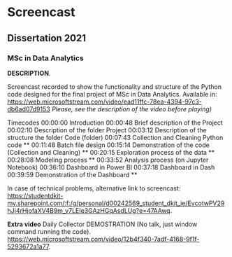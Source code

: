 # Screencast
## Dissertation 2021
### MSc in Data Analytics

**DESCRIPTION**. 

Screencast recorded to show the functionality and structure of the Python code designed for the final project of MSc in Data Analytics.
Available in: https://web.microsoftstream.com/video/ead11ffc-78ea-4394-97c3-db6ad07d9153 
*Please, see the description of the video before playing)*

Timecodes
00:00:00 Introduction
00:00:48 Brief description of the Project
00:02:10 Description of the folder Project
00:03:12 Description of the structure the folder Code (folder)
00:07:43 Collection and Cleaning Python code **
00:11:48 Batch file design
00:15:14 Demonstration of the code (Collection and Cleaning) **
00:20:15 Exploration process of the data **
00:28:08 Modeling process **
00:33:52 Analysis process (on Jupyter Notebook)
00:36:10 Dashboard in Power BI
00:37:18 Dashboard in Dash
00:39:59 Demonstration of the Dashboard **

In case of technical problems, alternative link to screencast: https://studentdkit-my.sharepoint.com/:f:/g/personal/d00242569_student_dkit_ie/EvcotwPV29hJj4rHjofaXV4B9m_v7LEIe3GAzHGqAsdLUg?e=47AAwq.

**Extra video**
Daily Collector DEMOSTRATION (No talk, just window command running the code). 
https://web.microsoftstream.com/video/12b4f340-7adf-4168-9f1f-5293672a1a77.
